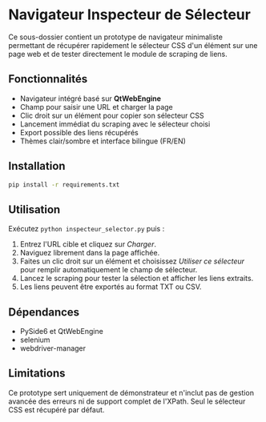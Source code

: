 # Navigateur Inspecteur de Sélecteur

Ce sous-dossier contient un prototype de navigateur minimaliste permettant de récupérer rapidement le sélecteur CSS d'un élément sur une page web et de tester directement le module de scraping de liens.

## Fonctionnalités

- Navigateur intégré basé sur **QtWebEngine**
- Champ pour saisir une URL et charger la page
- Clic droit sur un élément pour copier son sélecteur CSS
- Lancement immédiat du scraping avec le sélecteur choisi
- Export possible des liens récupérés
- Thèmes clair/sombre et interface bilingue (FR/EN)

## Installation

```bash
pip install -r requirements.txt
```

## Utilisation

Exécutez `python inspecteur_selector.py` puis :

1. Entrez l'URL cible et cliquez sur *Charger*.
2. Naviguez librement dans la page affichée.
3. Faites un clic droit sur un élément et choisissez *Utiliser ce sélecteur* pour remplir automatiquement le champ de sélecteur.
4. Lancez le scraping pour tester la sélection et afficher les liens extraits.
5. Les liens peuvent être exportés au format TXT ou CSV.

## Dépendances

- PySide6 et QtWebEngine
- selenium
- webdriver-manager

## Limitations

Ce prototype sert uniquement de démonstrateur et n'inclut pas de gestion avancée des erreurs ni de support complet de l'XPath. Seul le sélecteur CSS est récupéré par défaut.
